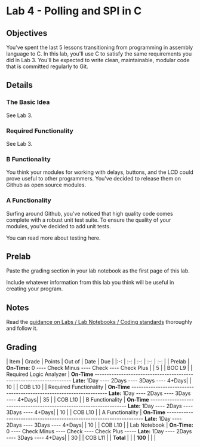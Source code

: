 # Lab 4 - Polling and SPI in C

## Objectives

You've spent the last 5 lessons transitioning from programming in assembly language to C.  In this lab, you'll use C to satisfy the same requirements you did in Lab 3.  You'll be expected to write clean, maintainable, modular code that is committed regularly to Git.

## Details

### The Basic Idea

See Lab 3.

### Required Functionality

See Lab 3.

### B Functionality

You think your modules for working with delays, buttons, and the LCD could prove useful to other programmers.  You've decided to release them on Github as open source modules.

### A Functionality

Surfing around Github, you've noticed that high quality code comes complete with a robust unit test suite.  To ensure the quality of your modules, you've decided to add unit tests.

You can read more about testing here.

## Prelab

Paste the grading section in your lab notebook as the first page of this lab.

Include whatever information from this lab you think will be useful in creating your program.

## Notes

Read the [guidance on Labs / Lab Notebooks / Coding standards](/ECE382/notes/labs.html) thoroughly and follow it.

## Grading

| Item | Grade | Points | Out of | Date | Due |
|:-: | :-: | :-: | :-: | :-: |
| Prelab | **On-Time:** 0 ---- Check Minus ---- Check ---- Check Plus | | 5 | | BOC L9 |
| Required Logic Analyzer | **On-Time** -------------------------------------------------------------------- **Late:** 1Day ---- 2Days ---- 3Days ---- 4+Days| | 10 | | COB L10 |
| Required Functionality | **On-Time** -------------------------------------------------------------------- **Late:** 1Day ---- 2Days ---- 3Days ---- 4+Days| | 35 | | COB L10 |
| B Functionality | **On-Time** -------------------------------------------------------------------- **Late:** 1Day ---- 2Days ---- 3Days ---- 4+Days| | 10 | | COB L10 |
| A Functionality | **On-Time** -------------------------------------------------------------------- **Late:** 1Day ---- 2Days ---- 3Days ---- 4+Days| | 10 | | COB L10 |
| Lab Notebook | **On-Time:** 0 ---- Check Minus ---- Check ---- Check Plus ----- **Late:** 1Day ---- 2Days ---- 3Days ---- 4+Days| | 30 | | COB L11 |
| **Total** | | | **100** | | |
